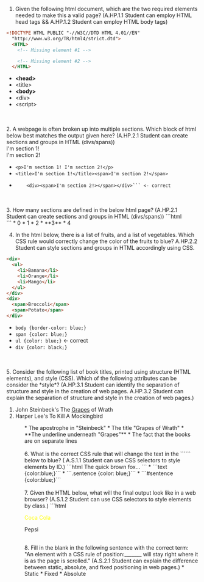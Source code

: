 1. Given the following html document, which are the two required elements needed to make this a valid page? (A.HP.1.1 Student can employ HTML head tags && A.HP.1.2 Student can employ HTML body tags)
```html
<!DOCTYPE HTML PUBLIC "-//W3C//DTD HTML 4.01//EN"
  "http://www.w3.org/TR/html4/strict.dtd">
  <HTML>
    <!-- Missing element #1 -->

    <!-- Missing element #2 -->
  </HTML>
```
  * **&lt;head>**
  * &lt;title>
  * **&lt;body>**
  * &lt;div>
  * &lt;script>
<br>
<br>
2. A webpage is often broken up into multiple sections. Which block of html below best matches the output given here? (A.HP.2.1 Student can create sections and groups in HTML (divs/spans))
<br><div><span>I'm section 1!</span></div><div><span>I'm section 2!</span></div>

  * ```<p>I'm section 1! I'm section 2!</p>```
  * ```<title>I'm section 1!</title><span>I'm section 2!</span>```
  * ```<div><span>I'm section 1!></span></div>
        <div><span>I'm section 2!></span></div>``` <- correct
<br>
<br>
3. How many sections are defined in the below html page? (A.HP.2.1 Student can create sections and groups in HTML (divs/spans))
```html
<div class="section">
</div>
<div class="section">
</div>
<div class="section">
</div>
```
  * 0
  * 1
  * 2
  * **3**
  * 4

4. In the html below, there is a list of fruits, and a list of vegetables. Which CSS rule would correctly change the color of the fruits to blue? A.HP.2.2 Student can style sections and groups in HTML accordingly using CSS.
  ```html
  <div>
    <ul>
      <li>Banana</li>
      <li>Orange</li>
      <li>Mango</li>
    </ul>
  </div>
  <div>
    <span>Broccoli</span>
    <span>Potato</span>
  </div>
  ```
  * ```body {border-color: blue;}```
  * ```span {color: blue;}```
  * ```ul {color: blue;}``` <- correct
  * ```div {color: black;}```
<br>
<br>
5. Consider the following list of book titles, printed using structure (HTML elements), and style (CSS). Which of the following attributes can be consider the *style*? (A.HP.3.1 Student can identify the separation of structure and style in the creation of web pages.
 A.HP.3.2 Student can explain the separation of structure and style in the creation of web pages.)
  <ol>
    <li>John Steinbeck's The <span style="text-decoration:underline;">Grapes</span> of Wrath</li>
    <li>Harper Lee's To Kill A Mockingbird</li>
  <ol>
    * The apostrophe in "Steinbeck"
    * The title "Grapes of Wrath"
    * **The underline underneath "Grapes"**
    * The fact that the books are on separate lines
<br>
<br>
6. What is the correct CSS rule that will change the text in the ```<span>``` below to blue? ( A.S.1.1 Student can use CSS selectors to style elements by ID.)
  ```html
  <span id="sentence">The quick brown fox...</span>
  ```
  * ```text {color:blue;}```
  * ```.sentence {color: blue;}```
  * ```#sentence {color:blue;}```
<br>
<br>
7. Given the HTML below, what will the final output look like in a web browser? (A.S.1.2 Student can use CSS selectors to style elements by class.)
```html
<div>
  <p class="paragraph">Coca Cola</p>
  <p id="paragraph">Pepsi</p>
</div>
<style>
    .paragraph {color: yellow;}
</style
```
  * "Coca-cola" will show up as yellow, and "Pepsi" will be black.
  * "Pepsi" will be yellow, and "Coca-cola" will be black.
  * Both "Coca-cola" and "Pepsi" will be black.
<br>
<br>
8. Fill in the blank in the following sentence with the correct term: "An element with a CSS rule of position:_______ will stay right where it is as the page is scrolled." (A.S.2.1 Student can explain the difference between static, absolute, and fixed positioning in web pages.)
  * Static
  * Fixed
  * Absolute
